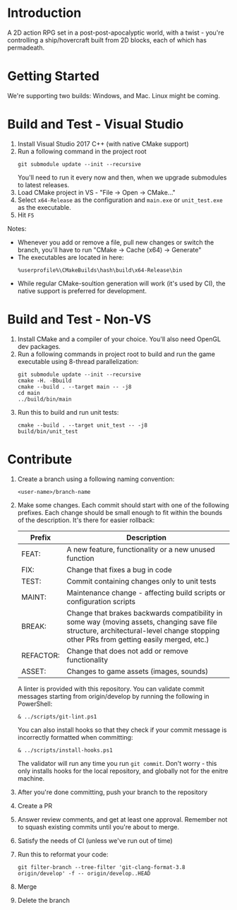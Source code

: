 # Introduction
A 2D action RPG set in a post-post-apocalyptic world, with a twist - you're
controlling a ship/hovercraft built from 2D blocks, each of which has
permadeath.

# Getting Started
We're supporting two builds: Windows, and Mac. Linux might be coming. 

# Build and Test - Visual Studio
1. Install Visual Studio 2017 C++ (with native CMake support)
2. Run a following command in the project root
   ```
   git submodule update --init --recursive
   ```
   You'll need to run it every now and then, when we upgrade submodules to
   latest releases.
3. Load CMake project in VS - "File -> Open -> CMake..."
4. Select `x64-Release` as the configuration and `main.exe` or `unit_test.exe`
   as the executable.
5. Hit `F5`

Notes:
- Whenever you add or remove a file, pull new changes or switch the branch,
  you'll have to run "CMake -> Cache (x64) -> Generate"
- The executables are located in here:
  ```
  %userprofile%\CMakeBuilds\hash\build\x64-Release\bin
  ```
- While regular CMake-soultion generation will work (it's used by CI), the
  native support is preferred for development.

# Build and Test - Non-VS
1. Install CMake and a compiler of your choice. You'll also need OpenGL dev
   packages.
2. Run a following commands in project root to build and run the game
   executable using 8-thread parallelization:
   ```
   git submodule update --init --recursive
   cmake -H. -Bbuild
   cmake --build . --target main -- -j8
   cd main
   ../build/bin/main
   ```
3. Run this to build and run unit tests:
   ```
   cmake --build . --target unit_test -- -j8
   build/bin/unit_test
   ```

# Contribute

1. Create a branch using a following naming convention:
   ```
   <user-name>/branch-name
   ```

2. Make some changes. Each commit should start with one of the following
   prefixes. Each change should be small enough to fit within the bounds of the
   description. It's there for easier rollback:

   | Prefix    | Description |
   | --------- | ----------- |
   | FEAT:     | A new feature, functionality or a new unused function |
   | FIX:      | Change that fixes a bug in code |
   | TEST:     | Commit containing changes only to unit tests |
   | MAINT:    | Maintenance change - affecting build scripts or configuration scripts |
   | BREAK:    | Change that brakes backwards compatibility in some way (moving assets, changing save file structure, architectural-level change stopping other PRs from getting easily merged, etc.) |
   | REFACTOR: | Change that does not add or remove functionality |
   | ASSET:    | Changes to game assets (images, sounds) |

   A linter is provided with this repository. You can validate commit messages
   starting from origin/develop by running the following in PowerShell: 

   ```
   & ../scripts/git-lint.ps1
   ```

   You can also install hooks so that they check if your commit message is
   incorrectly formatted when committing:

   ```
   & ../scripts/install-hooks.ps1
   ```

   The validator will run any time you run `git commit`. Don't worry - this
   only installs hooks for the local repository, and globally not for the
   enitre machine.

3. After you're done committing, push your branch to the repository
4. Create a PR
5. Answer review comments, and get at least one approval. Remember not to
   squash existing commits until you're about to merge.
6. Satisfy the needs of CI (unless we've run out of time)
7. Run this to reformat your code:
   ```
   git filter-branch --tree-filter 'git-clang-format-3.8 origin/develop' -f -- origin/develop..HEAD
   ```
8. Merge
9. Delete the branch